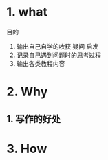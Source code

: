 # 1. what

目的

1. 输出自己自学的收获 疑问 启发
2. 记录自己遇到问题时的思考过程
3. 输出各类教程内容









# 2. Why

## 1. 写作的好处









# 3. How

